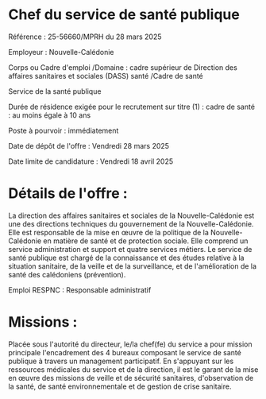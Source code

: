 # Chef du service de santé publique

Référence : 25-56660/MPRH du 28 mars 2025

Employeur : Nouvelle-Calédonie

Corps ou Cadre d'emploi /Domaine : cadre supérieur de Direction des affaires sanitaires et sociales (DASS) santé /Cadre de santé

Service de la santé publique

Durée de résidence exigée pour le recrutement sur titre (1) : cadre de santé : au moins égale à 10 ans

Poste à pourvoir : immédiatement

Date de dépôt de l'offre : Vendredi 28 mars 2025

Date limite de candidature : Vendredi 18 avril 2025

# Détails de l'offre :

La direction des affaires sanitaires et sociales de la Nouvelle-Calédonie est une des directions techniques du gouvernement de la Nouvelle-Calédonie. Elle est responsable de la mise en œuvre de la politique de la Nouvelle-Calédonie en matière de santé et de protection sociale. Elle comprend un service administration et support et quatre services métiers. Le service de santé publique est chargé de la connaissance et des études relative à la situation sanitaire, de la veille et de la surveillance, et de l'amélioration de la santé des calédoniens (prévention).

Emploi RESPNC : Responsable administratif

# Missions :

Placée sous l'autorité du directeur, le/la chef(fe) du service a pour mission principale l'encadrement des 4 bureaux composant le service de santé publique à travers un management participatif. En s'appuyant sur les ressources médicales du service et de la direction, il est le garant de la mise en œuvre des missions de veille et de sécurité sanitaires, d'observation de la santé, de santé environnementale et de gestion de crise sanitaire.